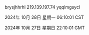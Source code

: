 brysjhhrhl 219.139.197.74 yqqlmgsycl

2024年 10月 28日 星期一 06:10:01 CST

2024年 10月 27日 星期日 22:10:01 GMT
